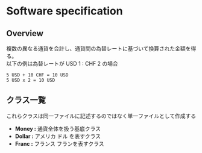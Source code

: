 # Software specification

## Overview

複数の異なる通貨を合計し、通貨間の為替レートに基づいて換算された金額を得る。  
以下の例は為替レートが USD 1 : CHF 2 の場合

```
5 USD + 10 CHF = 10 USD
5 USD x 2 = 10 USD
```

## クラス一覧

これらクラスは同一ファイルに記述するのではなく単一ファイルとして作成する

- **Money :** 通貨全体を扱う基底クラス
- **Dollar :** アメリカ ドル を表すクラス
- **Franc :** フランス フランを表すクラス 
